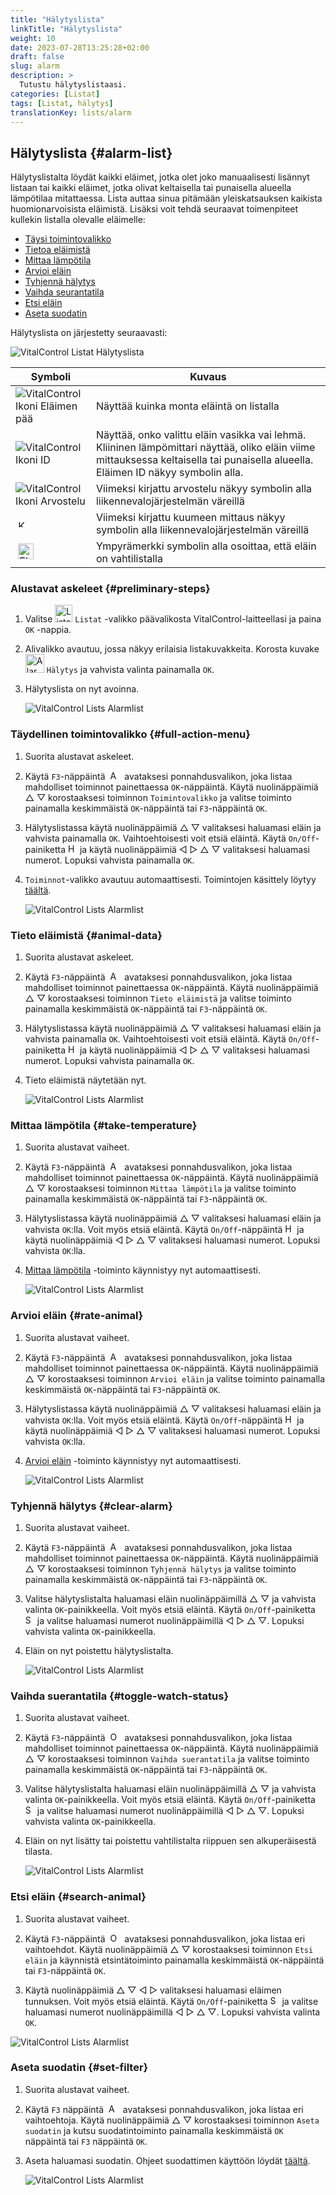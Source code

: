 ```yaml
---
title: "Hälytyslista"
linkTitle: "Hälytyslista"
weight: 10
date: 2023-07-28T13:25:28+02:00
draft: false
slug: alarm
description: >
  Tutustu hälytyslistaasi.
categories: [Listat]
tags: [Listat, hälytys]
translationKey: lists/alarm
---
```

## Hälytyslista {#alarm-list}

Hälytyslistalta löydät kaikki eläimet, jotka olet joko manuaalisesti lisännyt listaan tai kaikki eläimet, jotka olivat keltaisella tai punaisella alueella lämpötilaa mitattaessa. Lista auttaa sinua pitämään yleiskatsauksen kaikista huomionarvoisista eläimistä. Lisäksi voit tehdä seuraavat toimenpiteet kullekin listalla olevalle eläimelle:

- [Täysi toimintovalikko](#full-action-menu)
- [Tietoa eläimistä](#animal-data)
- [Mittaa lämpötila](#take-temperature)
- [Arvioi eläin](#rate-animal)
- [Tyhjennä hälytys](#clear-alarm)
- [Vaihda seurantatila](#toggle-watch-status)
- [Etsi eläin](#search-animal)
- [Aseta suodatin](#set-filter)

Hälytyslista on järjestetty seuraavasti:

   ![VitalControl Listat Hälytyslista](../images/alarmstructure.png "Hälytyslistan rakenne")

|Symboli   | Kuvaus
|-------  |----
| ![VitalControl Ikoni Eläimen pää](../images/kopf.png "Eläimen pää") | Näyttää kuinka monta eläintä on listalla
| ![VitalControl Ikoni ID](../images/ID.png "ID") | Näyttää, onko valittu eläin vasikka vai lehmä. Kliininen lämpömittari näyttää, oliko eläin viime mittauksessa keltaisella tai punaisella alueella. Eläimen ID näkyy symbolin alla.
| ![VitalControl Ikoni Arvostelu](../images/auge.png "Ikoni Arvostelu") | Viimeksi kirjattu arvostelu näkyy symbolin alla liikennevalojärjestelmän väreillä
| &nbsp;<img src="/icons/actions/temperature.svg" width="12" align="bottom" alt="Kehon lämpötila" title="Kehon lämpötila" /> | Viimeksi kirjattu kuumeen mittaus näkyy symbolin alla liikennevalojärjestelmän väreillä
| &nbsp;<img src="/icons/actions/rating.svg" width="25" align="bottom" alt="Eläimen arvostelu" title="Arvostelu" /> |Ympyrämerkki symbolin alla osoittaa, että eläin on vahtilistalla

### Alustavat askeleet {#preliminary-steps}

1. Valitse <img src="/icons/main/lists.svg" width="28" align="bottom" alt="Listat" /> `Listat` -valikko päävalikosta VitalControl-laitteellasi ja paina `OK` -nappia.

2. Alivalikko avautuu, jossa näkyy erilaisia listakuvakkeita. Korosta kuvake <img src="/icons/lists/alarmlist.svg" width="30" align="bottom" alt="Alarm" /> `Hälytys` ja vahvista valinta painamalla `OK`.

3. Hälytyslista on nyt avoinna.

   ![VitalControl Lists Alarmlist](../images/firststeps.png "Alustavat askeleet")

### Täydellinen toimintovalikko {#full-action-menu}

1. Suorita alustavat askeleet.

2. Käytä `F3`-näppäintä &nbsp;<img src="/icons/footer/open-popup.svg" width="15" align="bottom" alt="Avaa ponnahdusikkuna" />&nbsp; avataksesi ponnahdusvalikon, joka listaa mahdolliset toiminnot painettaessa `OK`-näppäintä. Käytä nuolinäppäimiä △ ▽ korostaaksesi toiminnon `Toimintovalikko` ja valitse toiminto painamalla keskimmäistä `OK`-näppäintä tai `F3`-näppäintä `OK`.

3. Hälytyslistassa käytä nuolinäppäimiä △ ▽ valitaksesi haluamasi eläin ja vahvista painamalla `OK`. Vaihtoehtoisesti voit etsiä eläintä. Käytä `On/Off`-painiketta <img src="/icons/footer/search.svg" width="15" align="bottom" alt="Haku" /> ja käytä nuolinäppäimiä ◁ ▷ △ ▽ valitaksesi haluamasi numerot. Lopuksi vahvista painamalla `OK`.

4. `Toiminnot`-valikko avautuu automaattisesti. Toimintojen käsittely löytyy [täältä](/fi/docs/actions/).

   ![VitalControl Lists Alarmlist](../images/actionmenu.png "Toimintovalikko")

### Tieto eläimistä {#animal-data}

1. Suorita alustavat askeleet.

2. Käytä `F3`-näppäintä &nbsp;<img src="/icons/footer/open-popup.svg" width="15" align="bottom" alt="Avaa ponnahdusikkuna" />&nbsp; avataksesi ponnahdusvalikon, joka listaa mahdolliset toiminnot painettaessa `OK`-näppäintä. Käytä nuolinäppäimiä △ ▽ korostaaksesi toiminnon `Tieto eläimistä` ja valitse toiminto painamalla keskimmäistä `OK`-näppäintä tai `F3`-näppäintä `OK`.

3. Hälytyslistassa käytä nuolinäppäimiä △ ▽ valitaksesi haluamasi eläin ja vahvista painamalla `OK`. Vaihtoehtoisesti voit etsiä eläintä. Käytä `On/Off`-painiketta <img src="/icons/footer/search.svg" width="15" align="bottom" alt="Haku" /> ja käytä nuolinäppäimiä ◁ ▷ △ ▽ valitaksesi haluamasi numerot. Lopuksi vahvista painamalla `OK`.

4. Tieto eläimistä näytetään nyt.

   ![VitalControl Lists Alarmlist](../images/animaldata.png "Tieto eläimistä")

### Mittaa lämpötila {#take-temperature}

1. Suorita alustavat vaiheet.

2. Käytä `F3`-näppäintä &nbsp;<img src="/icons/footer/open-popup.svg" width="15" align="bottom" alt="Avaa ponnahdusikkuna" />&nbsp; avataksesi ponnahdusvalikon, joka listaa mahdolliset toiminnot painettaessa `OK`-näppäintä. Käytä nuolinäppäimiä △ ▽ korostaaksesi toiminnon `Mittaa lämpötila` ja valitse toiminto painamalla keskimmäistä `OK`-näppäintä tai `F3`-näppäintä `OK`.

3. Hälytyslistassa käytä nuolinäppäimiä △ ▽ valitaksesi haluamasi eläin ja vahvista `OK`:lla. Voit myös etsiä eläintä. Käytä `On/Off`-näppäintä <img src="/icons/footer/search.svg" width="15" align="bottom" alt="Haku" /> ja käytä nuolinäppäimiä ◁ ▷ △ ▽ valitaksesi haluamasi numerot. Lopuksi vahvista `OK`:lla.

4. [Mittaa lämpötila](/fi/docs/actions/measure-temperature/#measure-fever) -toiminto käynnistyy nyt automaattisesti.

   ![VitalControl Lists Alarmlist](../images/temperature.png "Mittaa lämpötila")

### Arvioi eläin {#rate-animal}

1. Suorita alustavat vaiheet.

2. Käytä `F3`-näppäintä &nbsp;<img src="/icons/footer/open-popup.svg" width="15" align="bottom" alt="Avaa ponnahdusikkuna" />&nbsp; avataksesi ponnahdusvalikon, joka listaa mahdolliset toiminnot painettaessa `OK`-näppäintä. Käytä nuolinäppäimiä △ ▽ korostaaksesi toiminnon `Arvioi eläin` ja valitse toiminto painamalla keskimmäistä `OK`-näppäintä tai `F3`-näppäintä `OK`.

3. Hälytyslistassa käytä nuolinäppäimiä △ ▽ valitaksesi haluamasi eläin ja vahvista `OK`:lla. Voit myös etsiä eläintä. Käytä `On/Off`-näppäintä <img src="/icons/footer/search.svg" width="15" align="bottom" alt="Haku" /> ja käytä nuolinäppäimiä ◁ ▷ △ ▽ valitaksesi haluamasi numerot. Lopuksi vahvista `OK`:lla.

4. [Arvioi eläin](/fi/docs/actions/rating/#rate-your-animals) -toiminto käynnistyy nyt automaattisesti.

   ![VitalControl Lists Alarmlist](../images/rateanimal.png "Arvioi eläin")

### Tyhjennä hälytys {#clear-alarm}

1. Suorita alustavat vaiheet.

2. Käytä `F3`-näppäintä &nbsp;<img src="/icons/footer/open-popup.svg" width="15" align="bottom" alt="Avaa ponnahdusikkuna" />&nbsp; avataksesi ponnahdusvalikon, joka listaa mahdolliset toiminnot painettaessa `OK`-näppäintä. Käytä nuolinäppäimiä △ ▽ korostaaksesi toiminnon `Tyhjennä hälytys` ja valitse toiminto painamalla keskimmäistä `OK`-näppäintä tai `F3`-näppäintä `OK`.

3. Valitse hälytyslistalta haluamasi eläin nuolinäppäimillä △ ▽ ja vahvista valinta `OK`-painikkeella. Voit myös etsiä eläintä. Käytä `On/Off`-painiketta <img src="/icons/footer/search.svg" width="15" align="bottom" alt="Search" /> ja valitse haluamasi numerot nuolinäppäimillä ◁ ▷ △ ▽. Lopuksi vahvista valinta `OK`-painikkeella.

4. Eläin on nyt poistettu hälytyslistalta.

   ![VitalControl Lists Alarmlist](../images/clearalarm.png "Poista hälytys")

### Vaihda suerantatila {#toggle-watch-status}

1. Suorita alustavat vaiheet.

2. Käytä `F3`-näppäintä &nbsp;<img src="/icons/footer/open-popup.svg" width="15" align="bottom" alt="Open popup" />&nbsp; avataksesi ponnahdusvalikon, joka listaa mahdolliset toiminnot painettaessa `OK`-näppäintä. Käytä nuolinäppäimiä △ ▽ korostaaksesi toiminnon `Vaihda suerantatila` ja valitse toiminto painamalla keskimmäistä `OK`-näppäintä tai `F3`-näppäintä `OK`.

3. Valitse hälytyslistalta haluamasi eläin nuolinäppäimillä △ ▽ ja vahvista valinta `OK`-painikkeella. Voit myös etsiä eläintä. Käytä `On/Off`-painiketta <img src="/icons/footer/search.svg" width="15" align="bottom" alt="Search" /> ja valitse haluamasi numerot nuolinäppäimillä ◁ ▷ △ ▽. Lopuksi vahvista valinta `OK`-painikkeella.

4. Eläin on nyt lisätty tai poistettu vahtilistalta riippuen sen alkuperäisestä tilasta.

   ![VitalControl Lists Alarmlist](../images/watchlist.png "Vaihda suerantatila")

### Etsi eläin {#search-animal}

1. Suorita alustavat vaiheet.

2. Käytä `F3`-näppäintä &nbsp;<img src="/icons/footer/open-popup.svg" width="15" align="bottom" alt="Open popup" />&nbsp; avataksesi ponnahdusvalikon, joka listaa eri vaihtoehdot. Käytä nuolinäppäimiä △ ▽ korostaaksesi toiminnon `Etsi eläin` ja käynnistä etsintätoiminto painamalla keskimmäistä `OK`-näppäintä tai `F3`-näppäintä `OK`.

3. Käytä nuolinäppäimiä △ ▽ ◁ ▷ valitaksesi haluamasi eläimen tunnuksen. Voit myös etsiä eläintä. Käytä `On/Off`-painiketta <img src="/icons/footer/search.svg" width="15" align="bottom" alt="Search" /> ja valitse haluamasi numerot nuolinäppäimillä ◁ ▷ △ ▽. Lopuksi vahvista valinta `OK`.

![VitalControl Lists Alarmlist](../images/searchanimal.png "Etsi eläin")

### Aseta suodatin {#set-filter}

1. Suorita alustavat vaiheet.

2. Käytä `F3` näppäintä &nbsp;<img src="/icons/footer/open-popup.svg" width="15" align="bottom" alt="Avaa ponnahdusikkuna" />&nbsp; avataksesi ponnahdusvalikon, joka listaa eri vaihtoehtoja. Käytä nuolinäppäimiä △ ▽ korostaaksesi toiminnon `Aseta suodatin` ja kutsu suodatintoiminto painamalla keskimmäistä `OK` näppäintä tai `F3` näppäintä `OK`.

3. Aseta haluamasi suodatin. Ohjeet suodattimen käyttöön löydät [täältä](../../filter/).

   ![VitalControl Lists Alarmlist](../images/setfilter.png "Aseta suodatin")
